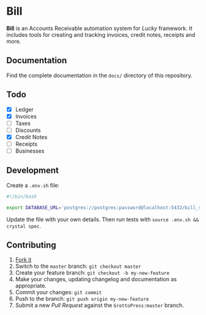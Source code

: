 # Bill

**Bill** is an Accounts Receivable automation system for *Lucky* framework. It includes tools for creating and tracking invoices, credit notes, receipts and more.

## Documentation

Find the complete documentation in the `docs/` directory of this repository.

## Todo

- [x] Ledger
- [x] Invoices
- [ ] Taxes
- [ ] Discounts
- [x] Credit Notes
- [ ] Receipts
- [ ] Businesses

## Development

Create a `.env.sh` file:

```bash
#!/bin/bash

export DATABASE_URL='postgres://postgres:password@localhost:5432/bill_spec'
```

Update the file with your own details. Then run tests with `source .env.sh && crystal spec`.

## Contributing

1. [Fork it](https://github.com/GrottoPress/bill/fork)
1. Switch to the `master` branch: `git checkout master`
1. Create your feature branch: `git checkout -b my-new-feature`
1. Make your changes, updating changelog and documentation as appropriate.
1. Commit your changes: `git commit`
1. Push to the branch: `git push origin my-new-feature`
1. Submit a new *Pull Request* against the `GrottoPress:master` branch.
